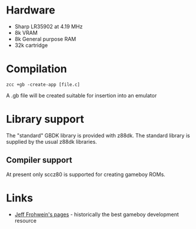 # Hardware

* Sharp LR35902 at 4.19 MHz
* 8k VRAM
* 8k General purpose RAM
* 32k cartridge

# Compilation

    zcc +gb -create-app [file.c]

A .gb file will be created suitable for insertion into an emulator

# Library support

The "standard" GBDK library is provided with z88dk. The standard library is supplied by the usual z88dk libraries.

## Compiler support

At present only sccz80 is supported for creating gameboy ROMs.

# Links

* [Jeff Frohwein's pages](http://www.devrs.com/gb/) - historically the best gameboy development resource